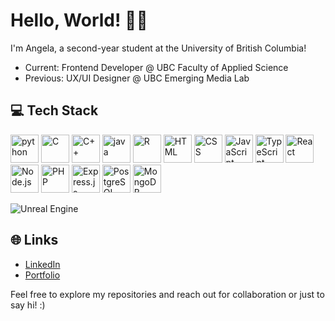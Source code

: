 <h1 align="left"> Hello, World! 👋🏻 </h1>

I'm Angela, a second-year student at the University of British Columbia!
- Current: Frontend Developer @ UBC Faculty of Applied Science
- Previous: UX/UI Designer @ UBC Emerging Media Lab</span>

## 💻 Tech Stack
<p align="left">
  
<!-- Python -->
<img src="https://cdn.jsdelivr.net/gh/devicons/devicon/icons/python/python-original.svg" alt="python" width="45" height="45"/>
<!-- C -->
<img src="https://cdn.jsdelivr.net/gh/devicons/devicon/icons/c/c-original.svg" alt="C" width="45" height="45"/>
<!-- C++ -->
<img src="https://cdn.jsdelivr.net/gh/devicons/devicon/icons/cplusplus/cplusplus-original.svg" alt="C++" width="45" height="45"/>
<!-- Java -->
<img src="https://cdn.jsdelivr.net/gh/devicons/devicon/icons/java/java-original.svg" alt="java" width="45" height="45"/>
<!-- R -->
<img src="https://cdn.jsdelivr.net/gh/devicons/devicon/icons/r/r-original.svg" alt="R" width="45" height="45"/>
<!-- HTML -->
<img src="https://cdn.jsdelivr.net/gh/devicons/devicon/icons/html5/html5-original.svg" alt="HTML" width="45" height="45"/>
<!-- CSS -->
<img src="https://cdn.jsdelivr.net/gh/devicons/devicon/icons/css3/css3-original.svg" alt="CSS" width="45" height="45"/>
<!-- JavaScript -->
<img src="https://cdn.jsdelivr.net/gh/devicons/devicon/icons/javascript/javascript-original.svg" alt="JavaScript" width="45" height="45"/>
<img src="https://cdn.jsdelivr.net/gh/devicons/devicon/icons/typescript/typescript-original.svg" alt="TypeScript" width="45" height="45"/>
<!-- React -->
<img src="https://cdn.jsdelivr.net/gh/devicons/devicon/icons/react/react-original.svg" alt="React" width="45" height="45"/>
<!-- Node.js -->
<img src="https://cdn.jsdelivr.net/gh/devicons/devicon/icons/nodejs/nodejs-original.svg" alt="Node.js" width="45" height="45"/>
<!-- PHP -->
<img src="https://cdn.jsdelivr.net/gh/devicons/devicon/icons/php/php-original.svg" alt="PHP" width="45" height="45"/>
<!-- Express.js -->
<img src="https://cdn.jsdelivr.net/gh/devicons/devicon/icons/express/express-original.svg" alt="Express.js" width="45" height="45"/>
<!-- PostgreSQL -->
<img src="https://cdn.jsdelivr.net/gh/devicons/devicon/icons/postgresql/postgresql-original.svg" alt="PostgreSQL" width="45" height="45"/>
<!-- MongoDB -->
<img src="https://cdn.jsdelivr.net/gh/devicons/devicon/icons/mongodb/mongodb-original.svg" alt="MongoDB" width="45" height="45"/>

![Unreal Engine](https://img.shields.io/badge/Unreal_Engine-313131?style=for-the-badge&logo=unreal-engine&logoColor=white) 


## 🌐 Links

- [LinkedIn](https://www.linkedin.com/in/angela-feliciaa/)
- [Portfolio](https://angela-felicia.vercel.app)

Feel free to explore my repositories and reach out for collaboration or just to say hi! :)
</p>
